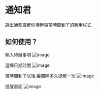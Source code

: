# 通知君

跳出通知提醒你待辦事項時間到了的應用程式

## 如何使用？
 輸入待辦事項
![image](https://github.com/p147123456/MrNotification/blob/main/resources/%E6%96%B0%E5%A2%9E%E5%BE%85%E8%BE%A6%E4%BA%8B%E9%A0%85.jpg)

 選擇日期時間
![image](https://github.com/p147123456/MrNotification/blob/main/resources/%E9%81%B8%E6%93%87%E6%99%82%E9%96%93.jpg)

 當時間到了以後,每間隔多久提醒一次
![image](https://github.com/p147123456/MrNotification/blob/main/resources/%E8%A8%AD%E5%AE%9A.jpg)

 提醒畫面
![image](https://github.com/p147123456/MrNotification/blob/main/resources/%E9%80%9A%E7%9F%A5%E7%95%AB%E9%9D%A2.jpg)
